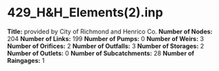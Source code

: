 # 429_H&H_Elements(2).inp
**Title:** provided by City of Richmond and Henrico Co.
**Number of Nodes:** 204
**Number of Links:** 199
**Number of Pumps:** 0
**Number of Weirs:** 3
**Number of Orifices:** 2
**Number of Outfalls:** 3
**Number of Storages:** 2
**Number of Outlets:** 0
**Number of Subcatchments:** 28
**Number of Raingages:** 1

